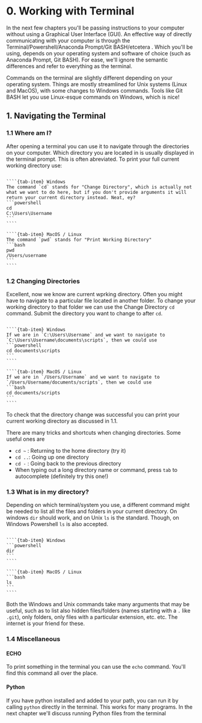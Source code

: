 # 0. Working with Terminal
In the next few chapters you'll be passing instructions to your computer without using a Graphical User Interface (GUI). An effective way of directly communicating with your computer is through the Terminal/Powershell/Anaconda Prompt/Git BASH/etcetera . Which you'll be using, depends on your operating system and software of choice (such as Anaconda Prompt, Git BASH). For ease, we'll ignore the semantic differences and refer to everything as the terminal.

Commands on the terminal are slightly different depending on your operating system. Things are mostly streamlined for Unix systems (Linux and MacOS), with some changes to Windows commands. Tools like Git BASH let you use Linux-esque commands on Windows, which is nice! 

## 1. Navigating the Terminal

### 1.1 Where am I?
After opening a terminal you can use it to navigate through the directories on your computer. Which directory you are located in is usually displayed in the terminal prompt. This is often abreviated. To print your full current working directory use:

`````{tab-set}

````{tab-item} Windows
The command `cd` stands for "Change Directory", which is actually not what we want to do here, but if you don't provide arguments it will return your current directory instead. Neat, ey?
```powershell
cd
C:\Users\Username
```
````

````{tab-item} MacOS / Linux
The command `pwd` stands for "Print Working Directory"
```bash
pwd
/Users/username
```
````

`````

### 1.2 Changing Directories
Excellent, now we know are current wprking directory. Often you might have to navigate to a particular file located in another folder. To change your working directory to that folder we can use the Change Directory `cd` command. Submit the directory you want to change to after `cd`.

`````{tab-set}

````{tab-item} Windows
If we are in `C:\Users\Username` and we want to navigate to `C:\Users\Username\documents\scripts`, then we could use
```powershell
cd documents\scripts
```
````

````{tab-item} MacOS / Linux
If we are in `/Users/Username` and we want to navigate to `/Users/Username/documents/scripts`, then we could use
```bash
cd documents/scripts
```
````

`````

To check that the directory change was successful you can print your current working directory as discussed in 1.1. 

There are many tricks and shortcuts when changing directories. Some useful ones are 
- `cd ~` : Returning to the home directory (try it)
- `cd ..`: Going up one directory
- `cd -` : Going back to the previous directory
- When typing out a long directory name or command, press `tab` to autocomplete (definitely try this one!)

### 1.3 What is in my directory?

Depending on which terminal/system you use, a different command might be needed to list all the files and folders in your current directory. On windows `dir` should work, and on Unix `ls` is the standard. Though, on Windows Powershell `ls` is also accepted.

`````{tab-set}

````{tab-item} Windows
```powershell
dir
```
````

````{tab-item} MacOS / Linux
```bash
ls
```
````

`````

Both the Windows and Unix commands take many arguments that may be useful, such as to list also hidden files/folders (names starting with a `.` like `.git`), only folders, only files with a particular extension, etc. etc. The internet is your friend for these.

### 1.4 Miscellaneous

#### ECHO
To print something in the terminal you can use the `echo` command. You'll find this command all over the place. 

#### Python
If you have python installed and added to your path, you can run it by calling `python` directly in the terminal. This works for many programs. In the next chapter we'll discuss running Python files from the terminal
